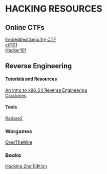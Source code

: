 # HACKING RESOURCES

## Online CTFs

[Embedded Security CTF][1]  
[ctf101][4]  
[Hacker101][7]  

## Reverse Engineering

#### Tutorials and Resources
[An Intro to x86_64 Reverse Engineering][2]  
[Crackmes][3]  

#### Tools
[Radare2][6]  

### Wargames

[OverTheWire][5]  

### Books
[Hacking 2nd Edition][8]  

[1]: https://microcorruption.com/login
[2]: https://leotindall.com/tutorial/an-intro-to-x86_64-reverse-engineering/
[3]: https://crackmes.one/
[4]: https://ctf101.org/
[5]: http://overthewire.org/wargames/
[6]: https://github.com/radareorg/radare2
[7]: https://www.hacker101.com/
[8]: https://www.amazon.com/Hacking-Art-Exploitation-Jon-Erickson/dp/1593271441/ref=mp_s_a_1_3?keywords=hacking+2nd+edition&qid=1568317614&sprefix=hacking+2nd+ed&sr=8-3
